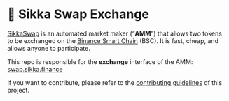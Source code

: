 # 🥞 Sikka Swap Exchange


[SikkaSwap](https://sikka.finance/) is an automated market maker (“**AMM**”) that allows two tokens to be exchanged on the [Binance Smart Chain](https://www.binance.org/en/smartChain) (BSC). It is fast, cheap, and allows anyone to participate.

This repo is responsible for the **exchange** interface of the AMM: [swap.sikka.finance](https://swap.sikka.finance/)

If you want to contribute, please refer to the [contributing guidelines](./CONTRIBUTING.md) of this project.
